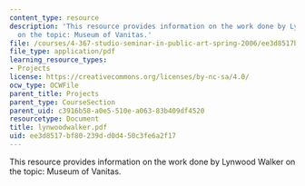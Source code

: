 ```yaml
---
content_type: resource
description: 'This resource provides information on the work done by Lynwood Walker
  on the topic: Museum of Vanitas.'
file: /courses/4-367-studio-seminar-in-public-art-spring-2006/ee3d8517bf80239dd0d450c3fe6a2f17_lynwoodwalker.pdf
file_type: application/pdf
learning_resource_types:
- Projects
license: https://creativecommons.org/licenses/by-nc-sa/4.0/
ocw_type: OCWFile
parent_title: Projects
parent_type: CourseSection
parent_uid: c3916b58-a0e5-510e-a063-83b409df4520
resourcetype: Document
title: lynwoodwalker.pdf
uid: ee3d8517-bf80-239d-d0d4-50c3fe6a2f17
---
```

This resource provides information on the work done by Lynwood Walker on the topic: Museum of Vanitas.